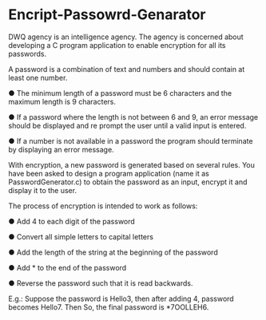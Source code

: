 # Encript-Passowrd-Genarator
DWQ agency is an intelligence agency. The agency is concerned about developing a C program application to enable encryption for all its passwords.


A password is a combination of text and numbers and should contain at least one
number.

  ● The minimum length of a password must be 6 characters and the maximum
  length is 9 characters.
  
  ● If a password where the length is not between 6 and 9, an error message should
  be displayed and re prompt the user until a valid input is entered.
  
  ● If a number is not available in a password the program should terminate by
  displaying an error message.

With encryption, a new password is generated based on several rules. You have been
asked to design a program application (name it as PasswordGenerator.c) to obtain the
password as an input, encrypt it and display it to the user.

The process of encryption is intended to work as follows:

  ● Add 4 to each digit of the password
  
  ● Convert all simple letters to capital letters
  
  ● Add the length of the string at the beginning of the password
  
  ● Add * to the end of the password
  
  ● Reverse the password such that it is read backwards.

E.g.: Suppose the password is Hello3, then after adding 4, password becomes Hello7.
Then
    So, the final password is  *7OOLLEH6.
